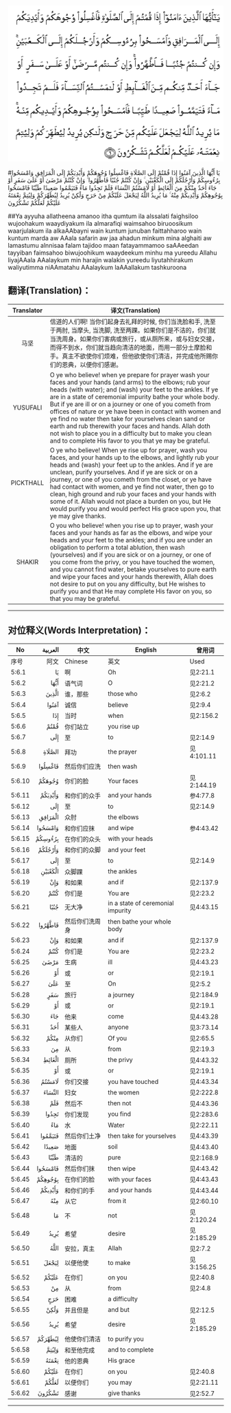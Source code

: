 ![005:006](images/005_006.gif)

#يَا أَيُّهَا الَّذِينَ آمَنُوا إِذَا قُمْتُمْ إِلَى الصَّلَاةِ فَاغْسِلُوا وُجُوهَكُمْ وَأَيْدِيَكُمْ إِلَى الْمَرَافِقِ وَامْسَحُوا بِرُءُوسِكُمْ وَأَرْجُلَكُمْ إِلَى الْكَعْبَيْنِ ۚ وَإِنْ كُنْتُمْ جُنُبًا فَاطَّهَّرُوا ۚ وَإِنْ كُنْتُمْ مَرْضَىٰ أَوْ عَلَىٰ سَفَرٍ أَوْ جَاءَ أَحَدٌ مِنْكُمْ مِنَ الْغَائِطِ أَوْ لَامَسْتُمُ النِّسَاءَ فَلَمْ تَجِدُوا مَاءً فَتَيَمَّمُوا صَعِيدًا طَيِّبًا فَامْسَحُوا بِوُجُوهِكُمْ وَأَيْدِيكُمْ مِنْهُ ۚ مَا يُرِيدُ اللَّهُ لِيَجْعَلَ عَلَيْكُمْ مِنْ حَرَجٍ وَلَٰكِنْ يُرِيدُ لِيُطَهِّرَكُمْ وَلِيُتِمَّ نِعْمَتَهُ عَلَيْكُمْ لَعَلَّكُمْ تَشْكُرُونَ 

##Ya ayyuha allatheena amanoo itha qumtum ila alssalati faighsiloo wujoohakum waaydiyakum ila almarafiqi waimsahoo biruoosikum waarjulakum ila alkaAAbayni wain kuntum junuban faittahharoo wain kuntum marda aw AAala safarin aw jaa ahadun minkum mina alghaiti aw lamastumu alnnisaa falam tajidoo maan fatayammamoo saAAeedan tayyiban faimsahoo biwujoohikum waaydeekum minhu ma yureedu Allahu liyajAAala AAalaykum min harajin walakin yureedu liyutahhirakum waliyutimma niAAmatahu AAalaykum laAAallakum tashkuroona 

## 翻译(Translation)：

| Translator | 译文(Translation)                                            |
| :--------: | ------------------------------------------------------------ |
|    马坚    | 信道的人们啊! 当你们起身去礼拜的时候, 你们当洗脸和手, 洗至于两肘, 当摩头, 当洗脚, 洗至两踝。如果你们是不洁的，你们就当洗周身。如果你们害病或旅行，或从厕所来，或与妇女交接，而得不到水，你们就当趋向清洁的地面，而用一部分土摩脸和手。真主不欲使你们烦难，但他欲使你们清洁，并完成他所赐你们的恩典，以便你们感谢。 |
|  YUSUFALI  | O ye who believe! when ye prepare for prayer wash your faces and your hands (and arms) to the elbows; rub your heads (with water); and (wash) your feet to the ankles. If ye are in a state of ceremonial impurity bathe your whole body. But if ye are ill or on a journey or one of you cometh from offices of nature or ye have been in contact with women and ye find no water then take for yourselves clean sand or earth and rub therewith your faces and hands. Allah doth not wish to place you in a difficulty but to make you clean and to complete His favor to you that ye may be grateful. |
| PICKTHALL  | O ye who believe! When ye rise up for prayer, wash you faces, and your hands up to the elbows, and lightly rub your heads and (wash) your feet up to the ankles. And if ye are unclean, purify yourselves. And if ye are sick or on a journey, or one of you cometh from the closet, or ye have had contact with women, and ye find not water, then go to clean, high ground and rub your faces and your hands with some of it. Allah would not place a burden on you, but He would purify you and would perfect His grace upon you, that ye may give thanks. |
|   SHAKIR   | O you who believe! when you rise up to prayer, wash your faces and your hands as far as the elbows, and wipe your heads and your feet to the ankles; and if you are under an obligation to perform a total ablution, then wash (yourselves) and if you are sick or on a journey, or one of you come from the privy, or you have touched the women, and you cannot find water, betake yourselves to pure earth and wipe your faces and your hands therewith, Allah does not desire to put on you any difficulty, but He wishes to purify you and that He may complete His favor on you, so that you may be grateful. |

---

## 对位释义(Words Interpretation)：

| No   | العربية | 中文    | English | 曾用词 |
| ---- | ------: | ------- | ------- | ------ |
| 序号 |    阿文 | Chinese | 英文    | Used   |
| 5:6.1  | يَا      | 啊             | Oh                                | 见2:21.1   |
| 5:6.2  | أَيُّهَا    | 语气词         | O                                 | 见2:21.2   |
| 5:6.3  | الَّذِينَ   | 谁，那些       | those who                         | 见2:6.2    |
| 5:6.4  | آمَنُوا   | 诚信           | believe                           | 见2:9.4    |
| 5:6.5  | إِذَا     | 当时           | when                              | 见2:156.2  |
| 5:6.6  | قُمْتُمْ    | 你们站立       | you rise up                       |            |
| 5:6.7  | إِلَى     | 至             | to                                | 见2:14.9   |
| 5:6.8  | الصَّلَاةِ  | 拜功           | the prayer                        | 见4:101.11 |
| 5:6.9  | فَاغْسِلُوا | 然后你们应洗   | then wash                         |            |
| 5:6.10 | وُجُوهَكُمْ  | 你们的脸       | Your faces                        | 见2:144.19 |
| 5:6.11 | وَأَيْدِيَكُمْ | 和你们的众手   | and your hands                    | 参4:77.8   |
| 5:6.12 | إِلَى     | 至             | to                                | 见2:14.9   |
| 5:6.13 | الْمَرَافِقِ | 众肘           | the elbows                        |            |
| 5:6.14 | وَامْسَحُوا | 和你们应抹     | and wipe                          | 参4:43.42  |
| 5:6.15 | بِرُءُوسِكُمْ | 在你们的众头   | with your heads                   |            |
| 5:6.16 | وَأَرْجُلَكُمْ | 和你们的众脚   | and your feet                     |            |
| 5:6.17 | إِلَى     | 至             | to                                | 见2:14.9   |
| 5:6.18 | الْكَعْبَيْنِ | 众脚踝         | the ankles                        |            |
| 5:6.19 | وَإِنْ     | 和如果         | and if                            | 见2:137.9  |
| 5:6.20 | كُنْتُمْ    | 你们是         | You are                           | 见2:23.2   |
| 5:6.21 | جُنُبًا    | 无大净         | in a state of ceremonial impurity | 见4:43.15  |
| 5:6.22 | فَاطَّهَّرُوا | 然后你们洗周身 | then bathe your whole body        |            |
| 5:6.23 | وَإِنْ     | 和如果         | and if                            | 见2:137.9  |
| 5:6.24 | كُنْتُمْ    | 你们是         | You are                           | 见2:23.2   |
| 5:6.25 | مَرْضَىٰ    | 生病           | ill                               | 见4:43.23  |
| 5:6.26 | أَوْ      | 或             | or                                | 见2:19.1   |
| 5:6.27 | عَلَىٰ     | 至             | On                                | 见2:5.2    |
| 5:6.28 | سَفَرٍ     | 旅行           | a journey                         | 见2:184.9  |
| 5:6.29 | أَوْ      | 或             | or                                | 见2:19.1   |
| 5:6.30 | جَاءَ     | 他来           | come                              | 见4:43.28  |
| 5:6.31 | أَحَدٌ     | 某些人         | anyone                            | 见3:73.14  |
| 5:6.32 | مِنْكُمْ    | 从你们         | Of you                            | 见2:65.5   |
| 5:6.33 | مِنَ      | 从             | from                              | 见2:19.3 |
| 5:6.34 | الْغَائِطِ  | 厕所           | the privy                         | 见4:43.32  |
| 5:6.35 | أَوْ      | 或             | or                                | 见2:19.1   |
| 5:6.36 | لَامَسْتُمُ  | 你们交接       | you have touched                  | 见4:43.34  |
| 5:6.37 | النِّسَاءَ  | 妇女           | the women                         | 见2:222.8  |
| 5:6.38 | فَلَمْ     | 然后不         | then not                          | 见4:43.36  |
| 5:6.39 | تَجِدُوا   | 你们发现       | you find                          | 见2:283.6  |
| 5:6.40 | مَاءً     | 水             | Water                             | 见2:22.11  |
| 5:6.41 | فَتَيَمَّمُوا | 然后你们土净   | then take for yourselves          | 见4:43.39  |
| 5:6.42 | صَعِيدًا   | 地面           | soil                              | 见4:43.40  |
| 5:6.43 | طَيِّبًا    | 清洁的         | pure                              | 见2:168.9  |
| 5:6.44 | فَامْسَحُوا | 然后你们抹     | then wipe                         | 见4:43.42  |
| 5:6.45 | بِوُجُوهِكُمْ | 在你们的脸     | with your faces                   | 见4:43.43  |
| 5:6.46 | وَأَيْدِيكُمْ | 和你们的手     | and your hands                    | 见4:43.44  |
| 5:6.47 | مِنْهُ     | 从它           | from it                           | 见2:60.10  |
| 5:6.48 | مَا      | 不             | not                               | 见2:120.24 |
| 5:6.49 | يُرِيدُ    | 希望           | desire                            | 见2:185.29 |
| 5:6.50 | اللَّهُ    | 安拉，真主     | Allah                             | 见2:7.2 |
| 5:6.51 | لِيَجْعَلَ   | 以便他使       | to make                           | 见3:156.25 |
| 5:6.52 | عَلَيْكُمْ   | 在你们         | on you                            | 见2:40.8   |
| 5:6.53 | مِنْ      | 从             | from                              | 见2:4.8    |
| 5:6.54 | حَرَجٍ     | 困难           | a difficulty                      |            |
| 5:6.55 | وَلَٰكِنْ    | 并且但是       | and but                           | 见2:12.5   |
| 5:6.56 | يُرِيدُ    | 希望           | desire                            | 见2:185.29 |
| 5:6.57 | لِيُطَهِّرَكُمْ | 他使你们清洁   | to purify you                     |            |
| 5:6.58 | وَلِيُتِمَّ   | 和至他完成     | and to complete                   |            |
| 5:6.59 | نِعْمَتَهُ   | 他的恩典       | His grace                         |            |
| 5:6.60 | عَلَيْكُمْ   | 在你们         | on you                            | 见2:40.8   |
| 5:6.61 | لَعَلَّكُمْ   | 以便你们       | you may                           | 见2:21.11  |
| 5:6.62 | تَشْكُرُونَ  | 感谢           | give thanks                       | 见2:52.7   |

---
